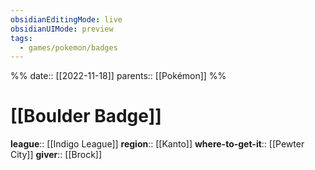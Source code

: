 ```yaml
---
obsidianEditingMode: live
obsidianUIMode: preview
tags:
  - games/pokemon/badges
---
```

%%
date:: [[2022-11-18]]
parents:: [[Pokémon]]
%%

# [[Boulder Badge]]

**league**:: [[Indigo League]]
**region**:: [[Kanto]]
**where-to-get-it**:: [[Pewter City]]
**giver**:: [[Brock]]